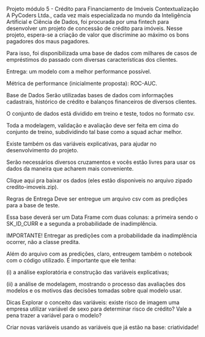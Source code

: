 Projeto módulo 5 - Crédito para Financiamento de Imóveis
Contextualização
A PyCoders Ltda., cada vez mais especializada no mundo da Inteligência Artificial e Ciência de Dados, foi procurada por uma fintech para desenvolver um projeto de concessão de crédito para imóveis. Nesse projeto, espera-se a criação de valor que discrimine ao máximo os bons pagadores dos maus pagadores.

Para isso, foi disponibilizada uma base de dados com milhares de casos de empréstimos do passado com diversas características dos clientes.

Entrega: um modelo com a melhor performance possível.

Métrica de performance (inicialmente proposta): ROC-AUC.

Base de Dados
Serão utilizadas bases de dados com informações cadastrais, histórico de crédito e balanços financeiros de diversos clientes.

O conjunto de dados está dividido em treino e teste, todos no formato csv.

Toda a modelagem, validação e avaliação deve ser feita em cima do conjunto de treino, subdividindo tal base como a squad achar melhor.

Existe também os das variáveis explicativas, para ajudar no desenvolvimento do projeto.

Serão necessários diversos cruzamentos e vocês estão livres para usar os dados da maneira que acharem mais conveniente.

Clique aqui pra baixar os dados (eles estão disponiveis no arquivo zipado credito-imoveis.zip).

Regras de Entrega
Deve ser entregue um arquivo csv com as predições para a base de teste.

Essa base deverá ser um Data Frame com duas colunas: a primeira sendo o SK_ID_CURR e a segunda a probabilidade de inadimplência.

IMPORTANTE!
Entregar as predições com a probabilidade da inadimplência ocorrer, não a classe predita.

Além do arquivo com as predições, claro, entreugem também o notebook com o código utilizado. É importante que ele tenha:

(i) a análise exploratória e construção das variáveis explicativas;

(ii) a análise de modelagem, mostrando o processo das avaliações dos modelos e os motivos das decisões tomadas sobre qual modelo usar.

Dicas
Explorar o conceito das variáveis: existe risco de imagem uma empresa utilizar variável de sexo para determinar risco de crédito? Vale a pena trazer a variável para o modelo?

Criar novas variáveis usando as variáveis que já estão na base: criatividade!
